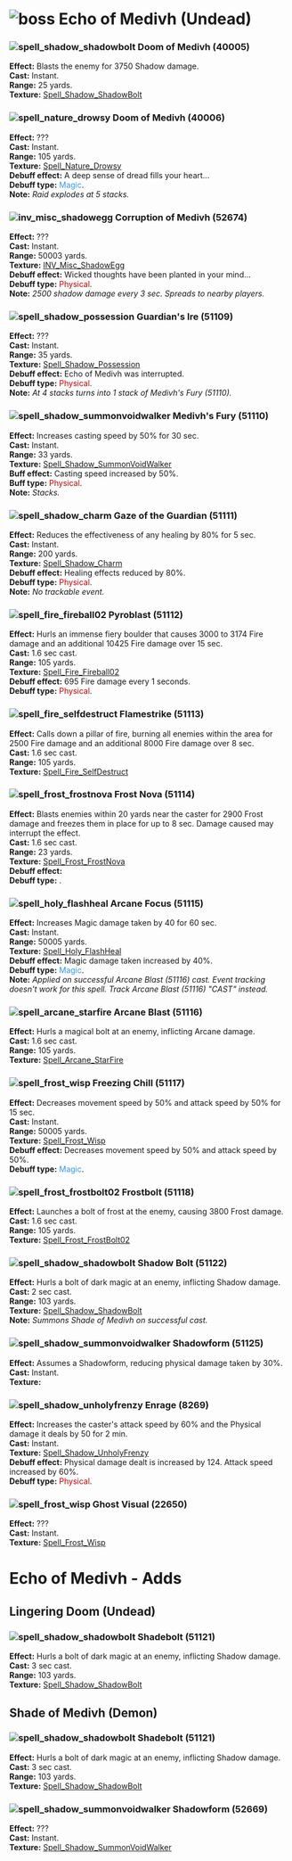 # ![boss] Echo of Medivh (Undead)

[boss]: https://static.wikia.nocookie.net/wowwiki/images/f/f4/UI-Skull-32x32.png



### ![spell_shadow_shadowbolt] Doom of Medivh (40005)
**Effect:** Blasts the enemy for 3750 Shadow damage.<br>
**Cast:** Instant.<br>
**Range:** 25 yards.<br>
**Texture:** <a href="https://wow.zamimg.com/images/wow/icons/large/spell_shadow_shadowbolt.jpg">Spell_Shadow_ShadowBolt</a><br>

[spell_shadow_shadowbolt]: https://wow.zamimg.com/images/wow/icons/small/spell_shadow_shadowbolt.jpg


### ![spell_nature_drowsy] Doom of Medivh (40006)
**Effect:** ???<br>
**Cast:** Instant.<br>
**Range:** 105 yards.<br>
**Texture:** <a href="https://wow.zamimg.com/images/wow/icons/large/spell_nature_drowsy.jpg">Spell_Nature_Drowsy</a><br>
**Debuff effect:** A deep sense of dread fills your heart...<br>
**Debuff type:** <span style="color:#3296FF">Magic</span>.<br>
**Note:** *Raid explodes at 5 stacks.*<br>

[spell_nature_drowsy]: https://wow.zamimg.com/images/wow/icons/small/spell_nature_drowsy.jpg


### ![inv_misc_shadowegg] Corruption of Medivh (52674)
**Effect:** ???<br>
**Cast:** Instant.<br>
**Range:** 50003 yards.<br>
**Texture:** <a href="https://wow.zamimg.com/images/wow/icons/large/inv_misc_shadowegg.jpg">INV_Misc_ShadowEgg</a><br>
**Debuff effect:** Wicked thoughts have been planted in your mind...<br>
**Debuff type:** <span style="color:#C80000">Physical</span>.<br>
**Note:** *2500 shadow damage every 3 sec. Spreads to nearby players.*

[inv_misc_shadowegg]: https://wow.zamimg.com/images/wow/icons/small/inv_misc_shadowegg.jpg


### ![spell_shadow_possession] Guardian's Ire (51109)
**Effect:** ???<br>
**Cast:** Instant.<br>
**Range:** 35 yards.<br>
**Texture:** <a href="https://wow.zamimg.com/images/wow/icons/large/spell_shadow_possession.jpg">Spell_Shadow_Possession</a><br>
**Debuff effect:** Echo of Medivh was interrupted.<br>
**Debuff type:** <span style="color:#C80000">Physical</span>.<br>
**Note:** *At 4 stacks turns into 1 stack of Medivh's Fury (51110).*<br>

[spell_shadow_possession]: https://wow.zamimg.com/images/wow/icons/small/spell_shadow_possession.jpg


### ![spell_shadow_summonvoidwalker] Medivh's Fury (51110)
**Effect:** Increases casting speed by 50% for 30 sec.<br>
**Cast:** Instant.<br>
**Range:** 33 yards.<br>
**Texture:** <a href="https://wow.zamimg.com/images/wow/icons/large/spell_shadow_summonvoidwalker.jpg">Spell_Shadow_SummonVoidWalker</a><br>
**Buff effect:** Casting speed increased by 50%.<br>
**Buff type:** <span style="color:#C80000">Physical</span>.<br>
**Note:** *Stacks.*<br>

[spell_shadow_summonvoidwalker]: https://wow.zamimg.com/images/wow/icons/small/spell_shadow_summonvoidwalker.jpg


### ![spell_shadow_charm] Gaze of the Guardian (51111)
**Effect:** Reduces the effectiveness of any healing by 80% for 5 sec.<br>
**Cast:** Instant.<br>
**Range:** 200 yards.<br>
**Texture:** <a href="https://wow.zamimg.com/images/wow/icons/large/spell_shadow_charm.jpg">Spell_Shadow_Charm</a><br>
**Debuff effect:** Healing effects reduced by 80%.<br>
**Debuff type:** <span style="color:#C80000">Physical</span>.<br>
**Note:** *No trackable event.*

[spell_shadow_charm]: https://wow.zamimg.com/images/wow/icons/small/spell_shadow_charm.jpg


### ![spell_fire_fireball02] Pyroblast (51112)
**Effect:** Hurls an immense fiery boulder that causes 3000 to 3174 Fire damage and an additional 10425 Fire damage over 15 sec.<br>
**Cast:** 1.6 sec cast.<br>
**Range:** 105 yards.<br>
**Texture:** <a href="https://wow.zamimg.com/images/wow/icons/large/spell_fire_fireball02.jpg">Spell_Fire_Fireball02</a><br>
**Debuff effect:** 695 Fire damage every 1 seconds.<br>
**Debuff type:** <span style="color:#C80000">Physical</span>.<br>

[spell_fire_fireball02]: https://wow.zamimg.com/images/wow/icons/small/spell_fire_fireball02.jpg


### ![spell_fire_selfdestruct] Flamestrike (51113)
**Effect:** Calls down a pillar of fire, burning all enemies within the area for 2500 Fire damage and an additional 8000 Fire damage over 8 sec.<br>
**Cast:** 1.6 sec cast.<br>
**Range:** 105 yards.<br>
**Texture:** <a href="https://wow.zamimg.com/images/wow/icons/large/spell_fire_selfdestruct.jpg">Spell_Fire_SelfDestruct</a><br>

[spell_fire_selfdestruct]: https://wow.zamimg.com/images/wow/icons/small/spell_fire_selfdestruct.jpg


### ![spell_frost_frostnova] Frost Nova (51114)
**Effect:** Blasts enemies within 20 yards near the caster for 2900 Frost damage and freezes them in place for up to 8 sec.  Damage caused may interrupt the effect.<br>
**Cast:** 1.6 sec cast.<br>
**Range:** 23 yards.<br>
**Texture:** <a href="https://wow.zamimg.com/images/wow/icons/large/spell_frost_frostnova.jpg">Spell_Frost_FrostNova</a><br>
**Debuff effect:** <br>
**Debuff type:** .<br>

[spell_frost_frostnova]: https://wow.zamimg.com/images/wow/icons/small/spell_frost_frostnova.jpg


### ![spell_holy_flashheal] Arcane Focus (51115)
**Effect:** Increases Magic damage taken by 40 for 60 sec.<br>
**Cast:** Instant.<br>
**Range:** 50005 yards.<br>
**Texture:** <a href="https://wow.zamimg.com/images/wow/icons/large/spell_holy_flashheal.jpg">Spell_Holy_FlashHeal</a><br>
**Debuff effect:** Magic damage taken increased by 40%.<br>
**Debuff type:** <span style="color:#3296FF">Magic</span>.<br>
**Note:** *Applied on successful Arcane Blast (51116) cast. Event tracking doesn't work for this spell. Track Arcane Blast (51116) "CAST" instead.*

[spell_holy_flashheal]: https://wow.zamimg.com/images/wow/icons/small/spell_holy_flashheal.jpg


### ![spell_arcane_starfire] Arcane Blast (51116)
**Effect:** Hurls a magical bolt at an enemy, inflicting Arcane damage.<br>
**Cast:** 1.6 sec cast.<br>
**Range:** 105 yards.<br>
**Texture:** <a href="https://wow.zamimg.com/images/wow/icons/large/spell_arcane_starfire.jpg">Spell_Arcane_StarFire</a><br>

[spell_arcane_starfire]: https://wow.zamimg.com/images/wow/icons/small/spell_arcane_starfire.jpg


### ![spell_frost_wisp] Freezing Chill (51117)
**Effect:** Decreases movement speed by 50% and attack speed by 50% for 15 sec.<br>
**Cast:** Instant.<br>
**Range:** 50005 yards.<br>
**Texture:** <a href="https://wow.zamimg.com/images/wow/icons/large/spell_frost_wisp.jpg">Spell_Frost_Wisp</a><br>
**Debuff effect:** Decreases movement speed by 50% and attack speed by 50%.<br>
**Debuff type:** <span style="color:#3296FF">Magic</span>.<br>

[spell_frost_wisp]: https://wow.zamimg.com/images/wow/icons/small/spell_frost_wisp.jpg


### ![spell_frost_frostbolt02] Frostbolt (51118)
**Effect:** Launches a bolt of frost at the enemy, causing 3800 Frost damage.<br>
**Cast:** 1.6 sec cast.<br>
**Range:** 105 yards.<br>
**Texture:** <a href="https://wow.zamimg.com/images/wow/icons/large/spell_frost_frostbolt02.jpg">Spell_Frost_FrostBolt02</a><br>

[spell_frost_frostbolt02]: https://wow.zamimg.com/images/wow/icons/small/spell_frost_frostbolt02.jpg


### ![spell_shadow_shadowbolt] Shadow Bolt (51122)
**Effect:** Hurls a bolt of dark magic at an enemy, inflicting Shadow damage.<br>
**Cast:** 2 sec cast.<br>
**Range:** 103 yards.<br>
**Texture:** <a href="https://wow.zamimg.com/images/wow/icons/large/spell_shadow_shadowbolt.jpg">Spell_Shadow_ShadowBolt</a><br>
**Note:** *Summons Shade of Medivh on successful cast.*<br>

[spell_shadow_shadowbolt]: https://wow.zamimg.com/images/wow/icons/small/spell_shadow_shadowbolt.jpg


### ![spell_shadow_summonvoidwalker] Shadowform (51125)
**Effect:** Assumes a Shadowform, reducing physical damage taken by 30%.<br>
**Cast:** Instant.<br>
**Texture:** <a href="https://wow.zamimg.com/images/wow/icons/large/spell_shadow_summonvoidwalker.jpg"></a><br>

[spell_shadow_summonvoidwalker]: https://wow.zamimg.com/images/wow/icons/small/spell_shadow_summonvoidwalker.jpg


### ![spell_shadow_unholyfrenzy] Enrage (8269)
**Effect:** Increases the caster's attack speed by 60% and the Physical damage it deals by 50 for 2 min.<br>
**Cast:** Instant.<br>
**Texture:** <a href="https://wow.zamimg.com/images/wow/icons/large/spell_shadow_unholyfrenzy.jpg">Spell_Shadow_UnholyFrenzy</a><br>
**Debuff effect:** Physical damage dealt is increased by 124. Attack speed increased by 60%.<br>
**Debuff type:** <span style="color:#C80000">Physical</span>.<br>

[spell_shadow_unholyfrenzy]: https://wow.zamimg.com/images/wow/icons/small/spell_shadow_unholyfrenzy.jpg


### ![spell_frost_wisp] Ghost Visual (22650)
**Effect:** ???<br>
**Cast:** Instant.<br>
**Texture:** <a href="https://wow.zamimg.com/images/wow/icons/large/spell_frost_wisp.jpg">Spell_Frost_Wisp</a><br>

[spell_frost_wisp]: https://wow.zamimg.com/images/wow/icons/small/spell_frost_wisp.jpg



# Echo of Medivh - Adds



## Lingering Doom (Undead)


### ![spell_shadow_shadowbolt] Shadebolt (51121)
**Effect:** Hurls a bolt of dark magic at an enemy, inflicting Shadow damage.<br>
**Cast:** 3 sec cast.<br>
**Range:** 103 yards.<br>
**Texture:** <a href="https://wow.zamimg.com/images/wow/icons/large/spell_shadow_shadowbolt.jpg">Spell_Shadow_ShadowBolt</a><br>

[spell_shadow_shadowbolt]: https://wow.zamimg.com/images/wow/icons/small/spell_shadow_shadowbolt.jpg



## Shade of Medivh (Demon)


### ![spell_shadow_shadowbolt] Shadebolt (51121)
**Effect:** Hurls a bolt of dark magic at an enemy, inflicting Shadow damage.<br>
**Cast:** 3 sec cast.<br>
**Range:** 103 yards.<br>
**Texture:** <a href="https://wow.zamimg.com/images/wow/icons/large/spell_shadow_shadowbolt.jpg">Spell_Shadow_ShadowBolt</a><br>

[spell_shadow_shadowbolt]: https://wow.zamimg.com/images/wow/icons/small/spell_shadow_shadowbolt.jpg


### ![spell_shadow_summonvoidwalker] Shadowform (52669)
**Effect:** ???<br>
**Cast:** Instant.<br>
**Texture:** <a href="https://wow.zamimg.com/images/wow/icons/large/spell_shadow_summonvoidwalker.jpg">Spell_Shadow_SummonVoidWalker</a><br>

[spell_shadow_summonvoidwalker]: https://wow.zamimg.com/images/wow/icons/small/spell_shadow_summonvoidwalker.jpg